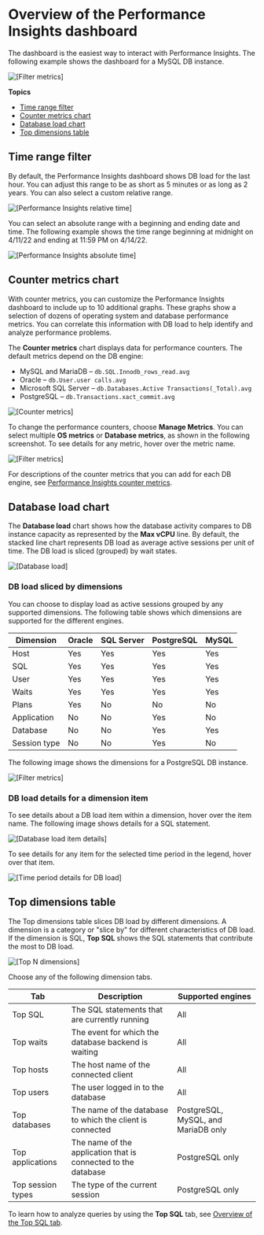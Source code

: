 # Overview of the Performance Insights dashboard<a name="USER_PerfInsights.UsingDashboard.Components"></a>

The dashboard is the easiest way to interact with Performance Insights\. The following example shows the dashboard for a MySQL DB instance\.

![\[Filter metrics\]](http://docs.aws.amazon.com/AmazonRDS/latest/UserGuide/./images/perf_insights_0b.png)

**Topics**
+ [Time range filter](#USER_PerfInsights.UsingDashboard.Components.time-range)
+ [Counter metrics chart](#USER_PerfInsights.UsingDashboard.Components.Countermetrics)
+ [Database load chart](#USER_PerfInsights.UsingDashboard.Components.AvgActiveSessions)
+ [Top dimensions table](#USER_PerfInsights.UsingDashboard.Components.AvgActiveSessions.TopLoadItemsTable)

## Time range filter<a name="USER_PerfInsights.UsingDashboard.Components.time-range"></a>

By default, the Performance Insights dashboard shows DB load for the last hour\. You can adjust this range to be as short as 5 minutes or as long as 2 years\. You can also select a custom relative range\.

![\[Performance Insights relative time\]](http://docs.aws.amazon.com/AmazonRDS/latest/UserGuide/./images/perf-insights-relative-time.png)

You can select an absolute range with a beginning and ending date and time\. The following example shows the time range beginning at midnight on 4/11/22 and ending at 11:59 PM on 4/14/22\.

![\[Performance Insights absolute time\]](http://docs.aws.amazon.com/AmazonRDS/latest/UserGuide/./images/perf-insights-absolute-time.png)

## Counter metrics chart<a name="USER_PerfInsights.UsingDashboard.Components.Countermetrics"></a>

With counter metrics, you can customize the Performance Insights dashboard to include up to 10 additional graphs\. These graphs show a selection of dozens of operating system and database performance metrics\. You can correlate this information with DB load to help identify and analyze performance problems\.

 The **Counter metrics** chart displays data for performance counters\. The default metrics depend on the DB engine:
+ MySQL and MariaDB – `db.SQL.Innodb_rows_read.avg`
+ Oracle – `db.User.user calls.avg`
+ Microsoft SQL Server – `db.Databases.Active Transactions(_Total).avg`
+ PostgreSQL – `db.Transactions.xact_commit.avg`

![\[Counter metrics\]](http://docs.aws.amazon.com/AmazonRDS/latest/UserGuide/./images/oracle_perf_insights_counters.png)

To change the performance counters, choose **Manage Metrics**\. You can select multiple **OS metrics** or **Database metrics**, as shown in the following screenshot\. To see details for any metric, hover over the metric name\.

![\[Filter metrics\]](http://docs.aws.amazon.com/AmazonRDS/latest/UserGuide/./images/perf_insights_select_metrics.png)

For descriptions of the counter metrics that you can add for each DB engine, see [Performance Insights counter metrics](USER_PerfInsights_Counters.md)\.

## Database load chart<a name="USER_PerfInsights.UsingDashboard.Components.AvgActiveSessions"></a>

The **Database load** chart shows how the database activity compares to DB instance capacity as represented by the **Max vCPU** line\. By default, the stacked line chart represents DB load as average active sessions per unit of time\. The DB load is sliced \(grouped\) by wait states\. 

![\[Database load\]](http://docs.aws.amazon.com/AmazonRDS/latest/UserGuide/./images/perf_insights_2.png)

### DB load sliced by dimensions<a name="USER_PerfInsights.UsingDashboard.Components.AvgActiveSessions.dims"></a>

You can choose to display load as active sessions grouped by any supported dimensions\. The following table shows which dimensions are supported for the different engines\.


| Dimension | Oracle | SQL Server | PostgreSQL | MySQL | 
| --- | --- | --- | --- | --- | 
|  Host  |  Yes  |  Yes  |  Yes  |  Yes  | 
|  SQL  |  Yes  |  Yes  |  Yes  |  Yes  | 
|  User  |  Yes  |  Yes  |  Yes  |  Yes  | 
|  Waits  |  Yes  |  Yes  |  Yes  |  Yes  | 
|  Plans  |  Yes  |  No  |  No  |  No  | 
|  Application  |  No  |  No  |  Yes  |  No  | 
|  Database  |  No  |  No  |  Yes  |  Yes  | 
|  Session type  |  No  |  No  |  Yes  |  No  | 

The following image shows the dimensions for a PostgreSQL DB instance\.

![\[Filter metrics\]](http://docs.aws.amazon.com/AmazonRDS/latest/UserGuide/./images/perf_insights_2b.png)

### DB load details for a dimension item<a name="USER_PerfInsights.UsingDashboard.Components.AvgActiveSessions.item-details"></a>

To see details about a DB load item within a dimension, hover over the item name\. The following image shows details for a SQL statement\.

![\[Database load item details\]](http://docs.aws.amazon.com/AmazonRDS/latest/UserGuide/./images/perf_insights_2c.png)

To see details for any item for the selected time period in the legend, hover over that item\.

![\[Time period details for DB load\]](http://docs.aws.amazon.com/AmazonRDS/latest/UserGuide/./images/perf_insights_3.png)

## Top dimensions table<a name="USER_PerfInsights.UsingDashboard.Components.AvgActiveSessions.TopLoadItemsTable"></a>

The Top dimensions table slices DB load by different dimensions\. A dimension is a category or "slice by" for different characteristics of DB load\. If the dimension is SQL, **Top SQL** shows the SQL statements that contribute the most to DB load\.

![\[Top N dimensions\]](http://docs.aws.amazon.com/AmazonRDS/latest/UserGuide/./images/perf_insights_4c.png)

Choose any of the following dimension tabs\.


| Tab | Description | Supported engines | 
| --- | --- | --- | 
|  Top SQL  |  The SQL statements that are currently running  |  All  | 
|  Top waits  |  The event for which the database backend is waiting  |  All  | 
|  Top hosts  |  The host name of the connected client  |  All  | 
|  Top users  |  The user logged in to the database  |  All  | 
|  Top databases  |  The name of the database to which the client is connected  |  PostgreSQL, MySQL, and MariaDB only  | 
|  Top applications  |  The name of the application that is connected to the database  |  PostgreSQL only  | 
|  Top session types  |  The type of the current session  | PostgreSQL only | 

To learn how to analyze queries by using the **Top SQL** tab, see [Overview of the Top SQL tab](USER_PerfInsights.UsingDashboard.Components.AvgActiveSessions.TopLoadItemsTable.TopSQL.md)\.